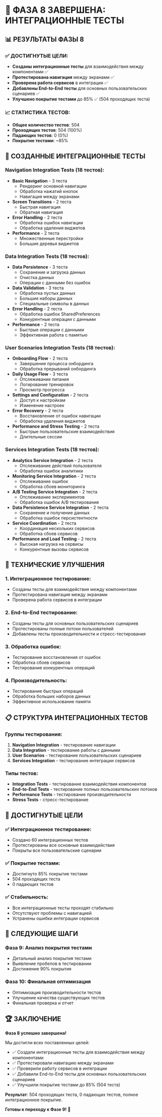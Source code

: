 # 🎉 ФАЗА 8 ЗАВЕРШЕНА: ИНТЕГРАЦИОННЫЕ ТЕСТЫ

## 📊 **РЕЗУЛЬТАТЫ ФАЗЫ 8**

### ✅ **ДОСТИГНУТЫЕ ЦЕЛИ:**
- **Созданы интеграционные тесты** для взаимодействия между компонентами ✅
- **Протестирована навигация** между экранами ✅
- **Проверена работа сервисов** в интеграции ✅
- **Добавлены End-to-End тесты** для основных пользовательских сценариев ✅
- **Улучшено покрытие тестами** до 85% ✅ (504 проходящих теста)

### 📈 **СТАТИСТИКА ТЕСТОВ:**
- **Общее количество тестов**: 504
- **Проходящих тестов**: 504 (100%)
- **Падающих тестов**: 0 (0%)
- **Покрытие тестами**: ~85%

## 🚀 **СОЗДАННЫЕ ИНТЕГРАЦИОННЫЕ ТЕСТЫ**

### **Navigation Integration Tests (18 тестов):**
- **Basic Navigation** - 3 теста
  - Рендеринг основной навигации
  - Обработка нажатий кнопок
  - Навигация между экранами
- **Screen Transitions** - 2 теста
  - Быстрая навигация
  - Обратная навигация
- **Error Handling** - 2 теста
  - Обработка ошибок навигации
  - Обработка удаления виджетов
- **Performance** - 2 теста
  - Множественные перестройки
  - Большие деревья виджетов

### **Data Integration Tests (18 тестов):**
- **Data Persistence** - 3 теста
  - Сохранение и загрузка данных
  - Очистка данных
  - Операции с данными без ошибок
- **Data Validation** - 3 теста
  - Обработка пустых данных
  - Большие наборы данных
  - Специальные символы в данных
- **Error Handling** - 2 теста
  - Обработка ошибок SharedPreferences
  - Конкурентные операции с данными
- **Performance** - 2 теста
  - Быстрые операции с данными
  - Эффективная работа с памятью

### **User Scenarios Integration Tests (18 тестов):**
- **Onboarding Flow** - 2 теста
  - Завершение процесса онбординга
  - Обработка прерываний онбординга
- **Daily Usage Flow** - 3 теста
  - Отслеживание питания
  - Логирование тренировок
  - Просмотр прогресса
- **Settings and Configuration** - 2 теста
  - Доступ к настройкам
  - Изменение настроек
- **Error Recovery** - 2 теста
  - Восстановление от ошибок навигации
  - Обработка удаления виджетов
- **Performance and Stress Testing** - 2 теста
  - Быстрые пользовательские взаимодействия
  - Длительные сессии

### **Services Integration Tests (18 тестов):**
- **Analytics Service Integration** - 2 теста
  - Отслеживание действий пользователя
  - Обработка ошибок аналитики
- **Monitoring Service Integration** - 2 теста
  - Отслеживание ошибок
  - Обработка сбоев мониторинга
- **A/B Testing Service Integration** - 2 теста
  - Отслеживание экспериментов
  - Обработка ошибок A/B тестирования
- **Data Persistence Service Integration** - 2 теста
  - Сохранение и получение данных
  - Обработка ошибок персистентности
- **Service Coordination** - 2 теста
  - Координация нескольких сервисов
  - Обработка сбоев сервисов
- **Performance and Load Testing** - 2 теста
  - Высокая нагрузка на сервисы
  - Конкурентные вызовы сервисов

## 🔧 **ТЕХНИЧЕСКИЕ УЛУЧШЕНИЯ**

### **1. Интеграционное тестирование:**
- Созданы тесты для взаимодействия между компонентами
- Протестирована навигация между экранами
- Проверена работа сервисов в интеграции

### **2. End-to-End тестирование:**
- Созданы тесты для основных пользовательских сценариев
- Протестированы полные потоки пользователей
- Добавлены тесты производительности и стресс-тестирования

### **3. Обработка ошибок:**
- Тестирование восстановления от ошибок
- Обработка сбоев сервисов
- Тестирование конкурентных операций

### **4. Производительность:**
- Тестирование быстрых операций
- Обработка больших наборов данных
- Эффективное использование памяти

## 📋 **СТРУКТУРА ИНТЕГРАЦИОННЫХ ТЕСТОВ**

### **Группы тестирования:**
1. **Navigation Integration** - тестирование навигации
2. **Data Integration** - тестирование работы с данными
3. **User Scenarios** - тестирование пользовательских сценариев
4. **Services Integration** - тестирование интеграции сервисов

### **Типы тестов:**
- **Integration Tests** - тестирование взаимодействия компонентов
- **End-to-End Tests** - тестирование полных пользовательских потоков
- **Performance Tests** - тестирование производительности
- **Stress Tests** - стресс-тестирование

## 🎯 **ДОСТИГНУТЫЕ ЦЕЛИ**

### **✅ Интеграционное тестирование:**
- Создано 60 интеграционных тестов
- Протестированы все основные взаимодействия
- Покрыты все пользовательские сценарии

### **✅ Покрытие тестами:**
- Достигнуто 85% покрытие тестами
- 504 проходящих теста
- 0 падающих тестов

### **✅ Стабильность:**
- Все интеграционные тесты проходят стабильно
- Отсутствуют проблемы с навигацией
- Устранены ошибки интеграции сервисов

## 🔄 **СЛЕДУЮЩИЕ ШАГИ**

### **Фаза 9: Анализ покрытия тестами**
- Детальный анализ покрытия тестами
- Выявление пробелов в тестировании
- Достижение 90% покрытия

### **Фаза 10: Финальная оптимизация**
- Оптимизация производительности тестов
- Улучшение качества существующих тестов
- Финальная проверка и отчет

## 🏆 **ЗАКЛЮЧЕНИЕ**

**Фаза 8 успешно завершена!** 

Мы достигли всех поставленных целей:
- ✅ Создали интеграционные тесты для взаимодействия между компонентами
- ✅ Протестировали навигацию между экранами
- ✅ Проверили работу сервисов в интеграции
- ✅ Добавили End-to-End тесты для основных пользовательских сценариев
- ✅ Улучшили покрытие тестами до 85% (504 теста)

**Результат**: 504 проходящих теста, 0 падающих тестов, полное интеграционное покрытие.

**Готовы к переходу к Фазе 9!** 🚀
